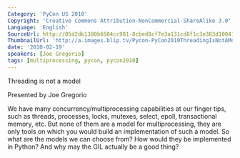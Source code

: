 ```yaml
---
Category: 'PyCon US 2010'
Copyright: 'Creative Commons Attribution-NonCommercial-ShareAlike 3.0'
Language: 'English'
SourceUrl: http://05d2db1380b6504cc981-8cbed8cf7e3a131cd8f1c3e383d10041.r93.cf2.rackcdn.com/pycon-us-2010/270_threading-is-not-a-model-187.m4v
ThumbnailUrl: 'http://a.images.blip.tv/Pycon-PyCon2010ThreadingIsNotAModel187938-427.jpg'
date: '2010-02-19'
speakers: [Joe Gregorio]
tags: [multiprocessing, pycon, pycon2010]
---
```

Threading is not a model

  
Presented by Joe Gregorio

  
We have many concurrency/multiprocessing capabilities at our finger tips, such
as threads, processes, locks, mutexes, select, epoll, transactional memory,
etc. But none of them are a model for multiprocessing, they are only tools on
which you would build an implementation of such a model. So what are the
models we can choose from? How would they be implemented in Python? And why
may the GIL actually be a good thing?

